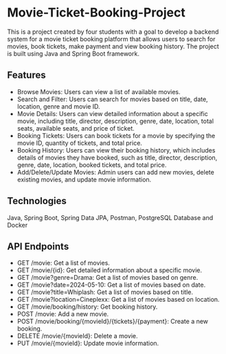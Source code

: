 # Movie-Ticket-Booking-Project
This is a project created by four students with a goal to develop a backend system for a movie ticket booking platform that allows users to search for movies, book tickets, make payment and view booking history. The project is built using Java and Spring Boot framework.

## Features
* Browse Movies: Users can view a list of available movies.
* Search and Filter: Users can search for movies based on title, date, location, genre and movie ID.
* Movie Details: Users can view detailed information about a specific movie, including title, director, description, genre, date, location, total seats, available seats, and price of ticket.
* Booking Tickets: Users can book tickets for a movie by specifying the movie ID, quantity of tickets, and total price.
* Booking History: Users can view their booking history, which includes details of movies they have booked, such as title, director, description, genre, date, location, booked tickets, and total price.
* Add/Delete/Update Movies: Admin users can add new movies, delete existing movies, and update movie information.

## Technologies
Java,
Spring Boot,
Spring Data JPA,
Postman,
PostgreSQL Database and
Docker

## API Endpoints
* GET /movie: Get a list of movies.
* GET /movie/{id}: Get detailed information about a specific movie.
* GET /movie?genre=Drama: Get a list of movies based on genre.
* GET /movie?date=2024-05-10: Get a list of movies based on date.
* GET /movie?title=Whiplash: Get a list of movies based on title.
* GET /movie?location=Cineplexx: Get a list of movies based on location.
* GET /movie/booking/history: Get booking history.
* POST /movie: Add a new movie.
* POST /movie/booking/{movieId}/{tickets}/{payment}: Create a new booking.
* DELETE /movie/{movieId}: Delete a movie.
* PUT /movie/{movieId}: Update movie information.

